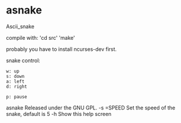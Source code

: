 asnake
======

Ascii_snake

compile with: 
	'cd src'
	'make'
 
probably you have to install ncurses-dev first.

snake control:

	w: up
	s: down
	a: left
	d: right

	p: pause
	
asnake
Released under the GNU GPL.
-s =SPEED        Set the speed of the snake, default is 5
-h               Show this help screen

